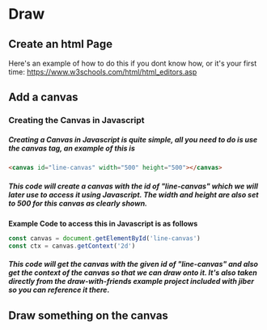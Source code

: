 # Draw

## Create an html Page
Here's an example of how to do this if you dont know how, or it's your first time: https://www.w3schools.com/html/html_editors.asp

## Add a canvas
### Creating the Canvas in Javascript
##### Creating a Canvas in Javascript is quite simple, all you need to do is use the canvas tag, an example of this is
``` html
<canvas id="line-canvas" width="500" height="500"></canvas>
```
##### This code will create a canvas with the id of "line-canvas" which we will later use to access it using Javascript. The width and height are also set to 500 for this canvas as clearly shown.

__Example Code to access this in Javascript is as follows__
``` javascript
const canvas = document.getElementById('line-canvas')
const ctx = canvas.getContext('2d')
```
##### This code will get the canvas with the given id of "line-canvas" and also get the context of the canvas so that we can draw onto it. It's also taken directly from the draw-with-friends example project included with jiber so you can reference it there.

## Draw something on the canvas
